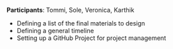 **Participants**: Tommi, Sole, Veronica, Karthik

- Defining a list of the final materials to design
- Defining a general timeline
- Setting up a GitHub Project for project management
